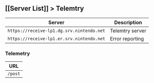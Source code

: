 [[Server List]] > Telemtry
---

| Server | Description |
| --- | --- |
| `https://receive-lp1.dg.srv.nintendo.net` | Telemtry server |
| `https://receive-lp1.er.srv.nintendo.net` | Error reporting |

### Telemetry
| URL |
| --- |
| `/post` |